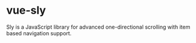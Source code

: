# vue-sly
Sly is a JavaScript library for advanced one-directional scrolling with item based navigation support.
